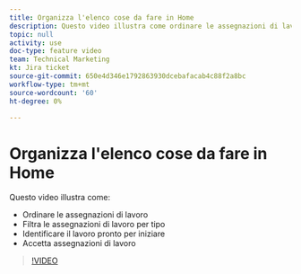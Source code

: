 ```yaml
---
title: Organizza l'elenco cose da fare in Home
description: Questo video illustra come ordinare le assegnazioni di lavoro, filtrare le assegnazioni in base al tipo, identificare il lavoro pronto per essere avviato e accettare le assegnazioni di lavoro.
topic: null
activity: use
doc-type: feature video
team: Technical Marketing
kt: Jira ticket
source-git-commit: 650e4d346e1792863930dcebafacab4c88f2a8bc
workflow-type: tm+mt
source-wordcount: '60'
ht-degree: 0%

---
```


# Organizza l&#39;elenco cose da fare in Home

Questo video illustra come:

* Ordinare le assegnazioni di lavoro
* Filtra le assegnazioni di lavoro per tipo
* Identificare il lavoro pronto per iniziare
* Accetta assegnazioni di lavoro

>[!VIDEO](https://video.tv.adobe.com/v/335099/?quality=12&learn=on)
